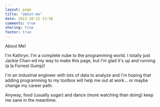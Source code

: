 ```yaml
---
layout: page
title: "about-me"
date: 2013-10-22 13:58
comments: true
sharing: true
footer: true
---
```


About Me!  

I'm Kathryn.  I'm a complete nube to the programming world.  I totally just Jackie Chan-ed my way to make this page, but I'm glad it's up and running (a la Forrest Gump)!

I'm an industrial engineer with lots of data to analyze and I'm hoping that adding programming to my toolbox will help me out at work... or maybe change my career path.  

Anyway, food (usually sugar) and dance (more watching than doing) keep me sane in the meantime.     

